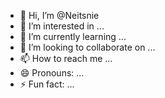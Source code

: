 - 👋 Hi, I’m @Neitsnie
- 👀 I’m interested in ...
- 🌱 I’m currently learning ...
- 💞️ I’m looking to collaborate on ...
- 📫 How to reach me ...
- 😄 Pronouns: ...
- ⚡ Fun fact: ...

<!---
Neitsnie/Neitsnie is a ✨ special ✨ repository because its `README.md` (this file) appears on your GitHub profile.
You can click the Preview link to take a look at your changes.
--->
